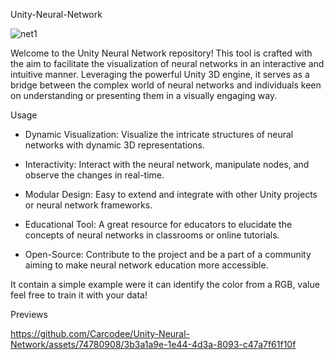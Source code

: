 
Unity-Neural-Network

![net1](https://github.com/Carcodee/Unity-Neural-Network/assets/74780908/63a027f6-f066-4e58-84e6-2820074127d1)

Welcome to the Unity Neural Network repository! This tool is crafted with the aim to facilitate the visualization of neural networks in an interactive and intuitive manner. Leveraging the powerful Unity 3D engine, it serves as a bridge between the complex world of neural networks and individuals keen on understanding or presenting them in a visually engaging way.

Usage

  - Dynamic Visualization: Visualize the intricate structures of neural networks with dynamic 3D representations.

  - Interactivity: Interact with the neural network, manipulate nodes, and observe the changes in real-time.

  - Modular Design: Easy to extend and integrate with other Unity projects or neural network frameworks.

  - Educational Tool: A great resource for educators to elucidate the concepts of neural networks in classrooms or online tutorials.

  - Open-Source: Contribute to the project and be a part of a community aiming to make neural network education more accessible.

It contain a simple example were it can identify the color from a RGB, value feel free to train it with your data!

  Previews

https://github.com/Carcodee/Unity-Neural-Network/assets/74780908/3b3a1a9e-1e44-4d3a-8093-c47a7f61f10f

